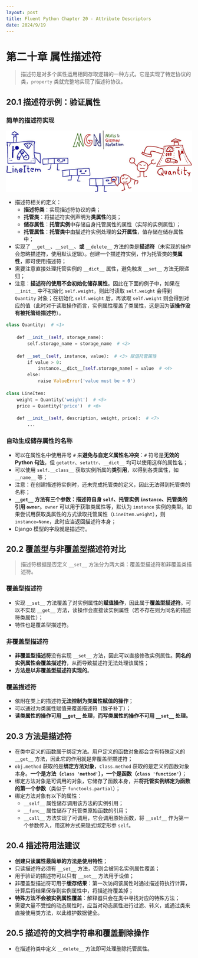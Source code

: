 ```yaml
---
layout: post
title: Fluent Python Chapter 20 - Attribute Descriptors
date: 2024/9/19
---
```


# 第二十章 属性描述符

> 描述符是对多个属性运用相同存取逻辑的一种方式。它是实现了特定协议的类，`property` 类就完整地实现了描述符协议。

## 20.1 描述符示例：验证属性

### 简单的描述符实现

<img src="./attachments/Pasted image 20220831114422.png">

- 描述符相关的定义：
    - **描述符类**：实现描述符协议的类；
    - **托管类**：将描述符实例声明为**类属性**的类；
    - **储存属性**：**托管实例**中存储自身托管属性的属性（实际的实例属性）；
    - **托管属性**：**托管类**中由描述符实例处理的**公开属性**，值存储在储存属性中；
- 实现了 `__get__`、`__set__`、**或** `__delete__` 方法的类是**描述符**（未实现的操作会忽略描述符，使用默认逻辑）。创建一个描述符实例，作为托管类的**类属性**，即可使用描述符；
- 需要注意直接处理托管实例的 `__dict__` 属性，避免触发 `__set__` 方法无限递归；
- 注意：**描述符的使用不会初始化储存属性**。因此在下面的例子中，如果在 `__init__` 中不初始化 `self.weight`，则此时读取 `self.weight` 会得到 `Quantity` 对象；在初始化 `self.weight` 后，再读取 `self.weight` 则会得到对应的值（此时对于读取操作而言，实例属性覆盖了类属性，这是因为**该操作没有被托管给描述符**）。

```python
class Quantity:  # <1>  
  
    def __init__(self, storage_name):  
        self.storage_name = storage_name  # <2>  
  
    def __set__(self, instance, value):  # <3> 赋值托管属性
        if value > 0:  
            instance.__dict__[self.storage_name] = value  # <4>  
        else:  
            raise ValueError('value must be > 0')

class LineItem:  
    weight = Quantity('weight')  # <5>  
    price = Quantity('price')  # <6>  
  
    def __init__(self, description, weight, price):  # <7>
        ...
```

### 自动生成储存属性的名称

- 可以在属性名中使用井号 `#` 来**避免与自定义属性名冲突**：`#` 符号是**无效的 Python 句法**，但 `getattr`、`setattr`、`__dict__` 均可以使用这样的属性名；
- 可以使用 `self.__class__` 获取实例所属的**类引用**，以得到各类属性，如 `__name__` 等；
- 注意：在创建描述符实例时，还未完成托管类的定义，因此无法得到托管类的名称；
- **`__get__` 方法有三个参数：描述符自身 `self`、托管实例 `instance`、托管类的引用 `owner`**。`owner` 可以用于获取类属性等，默认为 `instance` 实例的类型。如果尝试用获取类属性的方式读取托管属性（`LineItem.weight`），则 `instance=None`，此时应当返回描述符本身；
- Django 模型的字段就是描述符。

## 20.2 覆盖型与非覆盖型描述符对比

> 描述符根据是否定义 `__set__` 方法分为两大类：覆盖型描述符和非覆盖类描述符。

### 覆盖型描述符

- 实现 `__set__` 方法覆盖了对实例属性的**赋值操作**，因此属于**覆盖型描述符**。可以不实现 `__get__` 方法，读操作会直接读实例属性（若不存在则为同名的描述符类属性）；
- 特性也是覆盖型描述符。

### 非覆盖型描述符

- **非覆盖型描述符**没有实现 `__set__` 方法，因此可以直接修改实例属性。**同名的实例属性会覆盖描述符**，从而导致描述符无法处理该属性；
- **方法是以非覆盖型描述符实现的**。

### 覆盖描述符

- 依附在类上的描述符**无法控制为类属性赋值的操作**；
- 可以通过为类属性赋值来覆盖描述符（猴子补丁）；
- **读类属性的操作可用 `__get__` 处理，而写类属性的操作不可用 `__set__` 处理。**

## 20.3 方法是描述符

- 在类中定义的函数属于绑定方法。用户定义的函数对象都会含有特殊定义的 `__get__` 方法，因此它的作用就是非覆盖型描述符；
- `obj.method` 获取的是**绑定方法对象**，`Class.method` 获取的是定义的函数对象本身。**一个是方法（`class 'method'`），一个是函数（`class 'function'`）**；
- 绑定方法对象是可调用的对象，它储存了函数本身，并**将托管实例绑定为函数的第一个参数**（类似于 `functools.partial`）；
- 绑定方法对象有以下的属性：
    - `__self__` 属性储存调用该方法的实例引用；
    - `__func__` 属性储存了托管类原始函数的引用；
    - `__call__` 方法实现了可调用，它会调用原始函数，将 `__self__` 作为第一个参数传入，用这种方式来隐式绑定形参 `self`。

## 20.4 描述符用法建议

- **创建只读属性最简单的方法是使用特性**；
- 只读描述符必须有 `__set__` 方法，否则会被同名实例属性覆盖；
- 用于验证的描述符可以只有 `__set__` 方法用于设值；
- 非覆盖型描述符可用于**缓存结果**：第一次访问该属性时通过描述符执行计算，计算后将结果保存到实例属性中，将描述符覆盖掉；
- **特殊方法不会被实例属性覆盖**：解释器只会在类中寻找对应的特殊方法；
- 需要大量不受控的动态属性时，应当对动态属性进行过滤、转义，或通过类来直接使用类方法，以此维护数据健全。

## 20.5 描述符的文档字符串和覆盖删除操作

- 在描述符类中定义 `__delete__` 方法即可处理删除托管属性。
